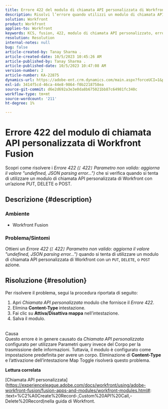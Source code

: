 ```yaml
---
title: Errore 422 del modulo di chiamata API personalizzata di Workfront Fusion
description: Risolvi l’errore quando utilizzi un modulo di chiamata API personalizzata di Workfront con un’azione PUT, DELETE o POST.
solution: Workfront
product: Workfront
applies-to: Workfront
keywords: KCS, fusion, 422, modulo di chiamata API personalizzato, errore di analisi json, workfront
resolution: Resolution
internal-notes: null
bug: false
article-created-by: Tanay Sharma .
article-created-date: 10/5/2023 10:45:26 AM
article-published-by: Tanay Sharma .
article-published-date: 10/5/2023 10:47:08 AM
version-number: 2
article-number: KA-22875
dynamics-url: https://adobe-ent.crm.dynamics.com/main.aspx?forceUCI=1&pagetype=entityrecord&etn=knowledgearticle&id=54b5994a-6c63-ee11-be6e-6045bd006e5a
exl-id: 3414f5cd-46ca-44e8-9864-f0b2218758ea
source-git-commit: d6e2d692a3e3e0da8b675021bb87c64981fc340c
workflow-type: tm+mt
source-wordcount: '211'
ht-degree: 1%

---
```


# Errore 422 del modulo di chiamata API personalizzata di Workfront Fusion


Scopri come risolvere i *Errore 422 (`[` 422`]`  Parametro non valido: aggiorna il valore &quot;undefined, JSON parsing error...&quot;)* che si verifica quando si tenta di utilizzare un modulo di chiamata API personalizzata di Workfront con un’azione PUT, DELETE o POST.

## Descrizione {#description}


### Ambiente

- Workfront Fusion




### Problema/Sintomi

Ottieni un *Errore 422 (`[` 422`]`  Parametro non valido: aggiorna il valore &quot;undefined, JSON parsing error...&quot;)* quando si tenta di utilizzare un modulo di chiamata API personalizzata di Workfront con un `PUT`, `DELETE`, o `POST` azione.


## Risoluzione {#resolution}


Per risolvere il problema, segui la procedura riportata di seguito:



1. Apri *Chiamata API personalizzata* modulo che fornisce il *Errore 422*.
2. Elimina <b>Content-Type </b>intestazione.
3. Fai clic su <b>Attiva/Disattiva mappa</b> nell’intestazione.
4. Salva il modulo.

<br>Causa<br>
Questo errore è in genere causato da *Chiamata API personalizzata* configurato per utilizzare Parametri query invece del Corpo per la trasmissione delle informazioni. Tuttavia, il modulo è configurato come impostazione predefinita per avere un corpo. Eliminazione di <b>Content-Type </b>e l’attivazione dell’intestazione Map Toggle risolverà questo problema.



<b>Lettura correlata</b>

[Chiamata API personalizzata](https://experienceleague.adobe.com/docs/workfront/using/adobe-workfront-fusion/fusion-apps-and-modules/workfront-modules.html#: :text=%C2%A0Create%20Record-,Custom%20API%20Call,-Delete%20Record)nella guida di Workfront.
